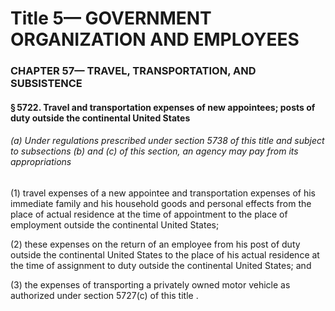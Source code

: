 
# Title 5— GOVERNMENT ORGANIZATION AND EMPLOYEES
### CHAPTER 57— TRAVEL, TRANSPORTATION, AND SUBSISTENCE
#### § 5722. Travel and transportation expenses of new appointees; posts of duty outside the continental United States
###### (a) Under regulations prescribed under section 5738 of this title and subject to subsections (b) and (c) of this section, an agency may pay from its appropriations

(1) travel expenses of a new appointee and transportation expenses of his immediate family and his household goods and personal effects from the place of actual residence at the time of appointment to the place of employment outside the continental United States;

(2) these expenses on the return of an employee from his post of duty outside the continental United States to the place of his actual residence at the time of assignment to duty outside the continental United States; and

(3) the expenses of transporting a privately owned motor vehicle as authorized under section 5727(c) of this title .
